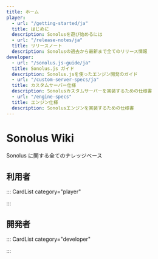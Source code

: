 ```yaml
---
title: ホーム
player:
  - url: "/getting-started/ja"
  title: はじめに
  description: Sonolusを遊び始めるには
  - url: "/release-notes/ja"
  title: リリースノート
  description: Sonolusの過去から最新まで全てのリリース情報
developer:
  - url: "/sonolus.js-guide/ja"
  title: Sonolus.js ガイド
  description: Sonolus.jsを使ったエンジン開発のガイド
  - url: "/custom-server-specs/ja"
  title: カスタムサーバー仕様
  description: Sonolusカスタムサーバーを実装するための仕様書
  - url: "/engine-specs"
  title: エンジン仕様
  description: Sonolusエンジンを実装するための仕様書
---
```


# Sonolus Wiki

Sonolus に関する全てのナレッジベース

## 利用者

::: CardList category="player"

:::

## 開発者

::: CardList category="developer"

:::
